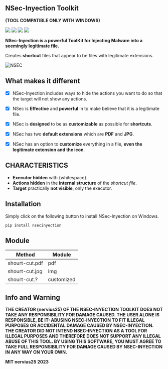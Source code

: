 ## NSec-Inyection Toolkit 
**(TOOL COMPATIBLE ONLY WITH WINDOWS)**

<img src="https://img.shields.io/badge/Python-3.12.0-blue"> <a href="https://pypi.org/project/nsecinyection/"><img src="https://img.shields.io/badge/Status-Beta-orange"></a> <a href="https://github.com/nervius2525/NSec-Inyection/blob/master/LICENSE"><img src="https://img.shields.io/badge/Licence-MIT-yellowgreen"></a> <a href="https://github.com/nervius2525/NSec-Inyection/archive/refs/heads/master.zip"><img src="https://img.shields.io/badge/Download-Now-green"></a>

**NSec-Inyection is a powerful ToolKit for Injecting Malware into a seemingly legitimate file.**

Creates **shortcut** files that appear to be files with legitimate extensions.

![NSEC](https://i.ibb.co/wNK7CXy/image.png)

## What makes it different

- [x] NSec-Inyection includes ways to hide the actions you want to do so that the target will not show any actions.
- [x] NSec is **Effective** and **powerful** in to make believe that it is a legitimate file.
- [x] NSec is **designed** to be as **customizable** as possible for **shortcuts**.
- [x] NSec has two **default extensions** which are **PDF** and **JPG**.
- [x] NSec has an option to **customize** everything in a file, **even the legitimate extension and the icon**.


## CHARACTERISTICS
 
- **Executor hidden** with {whitespace}.
- **Actions hidden** in the **internal structure** of the *shortcut file*.
- **Target** practically **not visible**, only the executor.


## Installation

Simply click on the following button to install NSec-Inyection on Windows.

```.
pip install nsecinyection
```

## Module

| Method | Module  |
| ------- | --- |
| shourt-cut.pdf | pdf |
| shourt-cut.jpg | img |
| shourt-cut.? | customized |

## Info and Warning

__THE CREATOR (nervius25) OF THE NSEC-INYECTION TOOLKIT DOES NOT TAKE ANY RESPONSIBILITY FOR DAMAGE CAUSED. THE USER ALONE IS RESPONSIBLE, BE IT: ABUSING NSEC-INYECTION TO FIT ILLEGAL PURPOSES OR ACCIDENTAL DAMAGE CAUSED BY NSEC-INYECTION.
THE CREATOR DID NOT INTEND NSEC-INYECTION AS A TOOL FOR ILLEGAL PURPOSES AND THEREFORE DOES NOT SUPPORT ANY ILLEGAL ABUSE OF THIS TOOL.
BY USING THIS SOFTWARE, YOU MUST AGREE TO TAKE FULL RESPONSIBILITY FOR DAMAGE CAUSED BY NSEC-INYECTION IN ANY WAY ON YOUR OWN.__

**MIT nervius25 2023**
